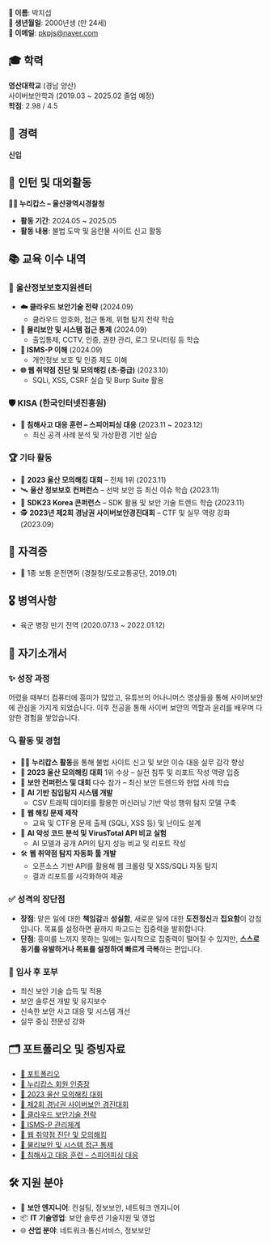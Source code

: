 **👤 이름**: 박지섭  
**🎂 생년월일**: 2000년생 (만 24세)  
**📧 이메일**: pkpjs@naver.com  

## 🎓 **학력**

**영산대학교** (경남 양산)  
사이버보안학과 (2019.03 ~ 2025.02 졸업 예정)  
**학점**: 2.98 / 4.5

## 💼 **경력**

**신입**

## 🤝 **인턴 및 대외활동**

**👮‍♂️ 누리캅스 – 울산광역시경찰청**  
- **활동 기간**: 2024.05 ~ 2025.05  
- **활동 내용**: 불법 도박 및 음란물 사이트 신고 활동  

## 📚 **교육 이수 내역**
### 🏫 **울산정보보호지원센터**
- **☁️ 클라우드 보안기술 전략** (2024.09)  
  - 클라우드 암호화, 접근 통제, 위협 탐지 전략 학습  
- **🚪 물리보안 및 시스템 접근 통제** (2024.09)  
  - 출입통제, CCTV, 인증, 권한 관리, 로그 모니터링 등 학습  
- **🔐 ISMS-P 이해** (2024.09)  
  - 개인정보 보호 및 인증 제도 이해  
- **🌐 웹 취약점 진단 및 모의해킹 (초·중급)** (2023.10)  
  - SQLi, XSS, CSRF 실습 및 Burp Suite 활용  

### 🛡️ **KISA (한국인터넷진흥원)**
- **📧 침해사고 대응 훈련 – 스피어피싱 대응** (2023.11 ~ 2023.12)  
  - 최신 공격 사례 분석 및 가상환경 기반 실습  

### 🏆 **기타 활동**
- 🥇 **2023 울산 모의해킹 대회** – 전체 1위 (2023.11)  
- 🛰️ **울산 정보보호 컨퍼런스** – 선박 보안 등 최신 이슈 학습 (2023.11)  
- 🧩 **SDK23 Korea 콘퍼런스** – SDK 활용 및 보안 기술 트렌드 학습 (2023.11)  
- 🕵️ **2023년 제2회 경남권 사이버보안경진대회** – CTF 및 실무 역량 강화 (2023.09)  

## 📜 **자격증**
- 🚗 1종 보통 운전면허 (경찰청/도로교통공단, 2019.01)

## 🎖️ **병역사항**
- 육군 병장 만기 전역 (2020.07.13 ~ 2022.01.12)

## 🧠 **자기소개서**
### ✨ **성장 과정**
어렸을 때부터 컴퓨터에 흥미가 많았고, 유튜브의 어나니머스 영상들을 통해 사이버보안에 관심을 가지게 되었습니다. 이후 전공을 통해 사이버 보안의 역할과 윤리를 배우며 다양한 경험을 쌓았습니다.

### 🔍 **활동 및 경험**
- 👮‍♂️ **누리캅스 활동**을 통해 불법 사이트 신고 및 보안 이슈 대응 실무 감각 향상  
- 🥇 **2023 울산 모의해킹 대회** 1위 수상 – 실전 침투 및 리포트 작성 역량 입증  
- 🎤 **보안 컨퍼런스 및 대회** 다수 참가 – 최신 보안 트렌드와 현업 사례 학습  
- 🧠 **AI 기반 침입탐지 시스템 개발**  
  - CSV 트래픽 데이터를 활용한 머신러닝 기반 악성 행위 탐지 모델 구축  
- 🧩 **웹 해킹 문제 제작**  
  - 교육 및 CTF용 문제 출제 (SQLi, XSS 등) 및 난이도 설계  
- 🔬 **AI 악성 코드 분석 및 VirusTotal API 비교 실험**  
  - AI 모델과 공개 API의 탐지 성능 비교 및 리포트 작성  
- 🛠️ **웹 취약점 탐지 자동화 툴 개발**  
  - 오픈소스 기반 API를 활용해 웹 크롤링 및 XSS/SQLi 자동 탐지  
  - 결과 리포트를 시각화하여 제공

### ✅ **성격의 장단점**
- **장점**: 맡은 일에 대한 **책임감**과 **성실함**, 새로운 일에 대한 **도전정신**과 **집요함**이 강점입니다. 목표를 설정하면 끝까지 파고드는 집중력을 발휘합니다.
- **단점**: 흥미를 느끼지 못하는 일에는 일시적으로 집중력이 떨어질 수 있지만, **스스로 동기를 유발하거나 목표를 설정하여 빠르게 극복**하는 편입니다.


### 🚀 **입사 후 포부**
- 최신 보안 기술 습득 및 적용  
- 보안 솔루션 개발 및 유지보수  
- 신속한 보안 사고 대응 및 시스템 개선  
- 실무 중심 전문성 강화  

## 🗂️ **포트폴리오 및 증빙자료**

- [📁 포트폴리오](https://github.com/pkpjs/wins/blob/main/%ED%8F%AC%ED%8A%B8%ED%8F%B4%EB%A6%AC%EC%98%A4/%EC%A6%9D%EB%AA%85%EC%84%9C/%ED%8F%AC%ED%8A%B8%ED%8F%B4%EB%A6%AC%EC%98%A4_7.pptx) 
- [🪪 누리캅스 회원 인증장](https://github.com/pkpjs/wins/blob/main/%ED%8F%AC%ED%8A%B8%ED%8F%B4%EB%A6%AC%EC%98%A4/%EC%A6%9D%EB%AA%85%EC%84%9C/%EB%88%84%EB%A6%AC%EC%BA%85%EC%8A%A4%20%ED%9A%8C%EC%9B%90%20%EC%9E%85%EB%AA%85%EC%9E%A5.jpg)
- [🏅 2023 울산 모의해킹 대회](https://github.com/pkpjs/wins/blob/main/%ED%8F%AC%ED%8A%B8%ED%8F%B4%EB%A6%AC%EC%98%A4/%EC%A6%9D%EB%AA%85%EC%84%9C/2023%20%EC%9A%B8%EC%82%B0%20%EB%AA%A8%EC%9D%98%ED%95%B4%ED%82%B9%20%EB%8C%80%ED%9A%8C.png)
- [🏅 제2회 경남권 사이버보안 경진대회](https://github.com/pkpjs/wins/blob/main/%ED%8F%AC%ED%8A%B8%ED%8F%B4%EB%A6%AC%EC%98%A4/%EC%A6%9D%EB%AA%85%EC%84%9C/%EC%A0%9C2%ED%9A%8C%20%EA%B2%BD%EB%82%A8%EA%B6%8C%20%EC%82%AC%EC%9D%B4%EB%B2%84%EB%B3%B4%EC%95%88%20%EA%B2%BD%EC%A7%84%EB%8C%80%ED%9A%8C.png)
- [📑 클라우드 보안기술 전략](https://github.com/pkpjs/wins/blob/main/%ED%8F%AC%ED%8A%B8%ED%8F%B4%EB%A6%AC%EC%98%A4/%EC%A6%9D%EB%AA%85%EC%84%9C/%ED%81%B4%EB%9D%BC%EC%9A%B0%EB%93%9C%20%EB%B3%B4%EC%95%88%EA%B8%B0%EC%88%A0%20%EC%A0%84%EB%9E%B5.pdf)
- [📑 ISMS-P 관리체계](https://github.com/pkpjs/wins/blob/main/%ED%8F%AC%ED%8A%B8%ED%8F%B4%EB%A6%AC%EC%98%A4/%EC%A6%9D%EB%AA%85%EC%84%9C/%EC%A0%95%EB%B3%B4%EB%B3%B4%ED%98%B8%20%EB%B0%8F%20%EA%B0%9C%EC%9D%B8%EC%A0%95%EB%B3%B4%EB%B3%B4%ED%98%B8%20%EA%B4%80%EB%A6%AC%EC%B2%B4%EA%B3%84(ISMS-P)%EC%9D%B4%ED%95%B4.pdf)
- [📑 웹 취약점 진단 및 모의해킹](https://github.com/pkpjs/wins/blob/main/%ED%8F%AC%ED%8A%B8%ED%8F%B4%EB%A6%AC%EC%98%A4/%EC%A6%9D%EB%AA%85%EC%84%9C/%EC%9B%B9%20%EC%B7%A8%EC%95%BD%EC%A0%90%20%EC%A7%84%EB%8B%A8%20%EB%B0%8F%20%EB%AA%A8%EC%9D%98%ED%95%B4%ED%82%B9.pdf)  
- [📑 물리보안 및 시스템 접근 통제](https://github.com/pkpjs/wins/blob/main/%ED%8F%AC%ED%8A%B8%ED%8F%B4%EB%A6%AC%EC%98%A4/%EC%A6%9D%EB%AA%85%EC%84%9C/%EB%AC%BC%EB%A6%AC%EB%B3%B4%EC%95%88%EA%B3%BC%20%EC%8B%9C%EC%8A%A4%ED%85%9C%20%EC%A0%91%EA%B7%BC%20%ED%86%B5%EC%A0%9C.pdf)  
- [📑 침해사고 대응 훈련 – 스피어피싱 대응](https://github.com/pkpjs/wins/blob/main/%ED%8F%AC%ED%8A%B8%ED%8F%B4%EB%A6%AC%EC%98%A4/%EC%A6%9D%EB%AA%85%EC%84%9C/%5B%EC%A4%91%EA%B8%89%5D%20%EC%B9%A8%ED%95%B4%EC%82%AC%EA%B3%A0%20%EB%8C%80%EC%9D%91%ED%9B%88%EB%A0%A8%20-%20%EC%8A%A4%ED%94%BC%EC%96%B4%ED%94%BC%EC%8B%B1%20%EB%8C%80%EC%9D%91%20%EA%B8%B0%EB%B3%B8.pdf)

## 🛠️ **지원 분야**

- 🔐 **보안 엔지니어**: 컨설팅, 정보보안, 네트워크 엔지니어 
- 📦 **IT 기술영업**: 보안 솔루션 기술지원 및 영업  
- 🌐 **산업 분야**: 네트워크·통신서비스, 정보보안  
